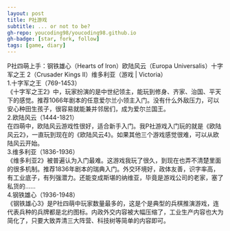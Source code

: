 ```yaml
---
layout: post
title: P社游戏
subtitle: ... or not to be?
gh-repo: youcoding98/youcoding98.github.io
gh-badge: [star, fork, follow]
tags: [game, diary]
---
```


P社四萌上手：钢铁雄心（Hearts of Iron）欧陆风云（Europa Universalis）十字军之王 2（Crusader Kings II）维多利亚（游戏 | Victoria）  
1.十字军之王（769-1453）  
《十字军之王2》中，玩家扮演的是中世纪领主，能玩到修身、齐家、治国、平天下的感觉。推荐1066年剧本的任意爱尔兰小领主入门。没有什么外敌压力，可以安心种田生孩子，很容易就能兼并邻居们，成为爱尔兰国王。  
2.欧陆风云（1444-1821）  
在四萌中，欧陆风云游戏性很好，适合新手入门。我P社游戏入门玩的就是《欧陆风云2》，一直玩到现在的《欧陆风云4》。如果其他三个游戏感觉很难，可以从欧陆风云开始。  
3.维多利亚（1836-1936）  
《维多利亚2》被普遍认为入门最难。这游戏我玩了很久，到现在也弄不清楚里面的很多机制。推荐1836年剧本的瑞典入门。外交环境好，政体友善，识字率高，有工业底子，有列强潜力。还能变成斯堪的纳维亚，毕竟是游戏公司的老家，塞了私货的……    
4.钢铁雄心（1936-1948）  
《钢铁雄心3》是P社四萌中玩家数量最多的，这是个是典型的兵棋推演游戏，连代表兵种的兵牌都是北约图标。内政外交内容被大幅压缩了，工业生产内容也大为简化了，只要大致弄清三大阵营、科技树等简单的内容即可。   





